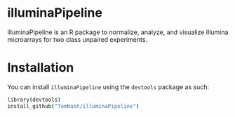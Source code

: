 # illuminaPipeline
illuminaPipeline is an R package to normalize, analyze, and visualize Illumina microarrays for two class unpaired experiments.

# Installation
You can install `illuminaPipeline` using the `devtools` package as such:
```coffee
library(devtools)
install_github("TomNash/illuminaPipeline")
```
